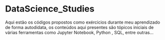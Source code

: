 # DataScience_Studies
Aqui estão os códigos propostos como exércicios durante meu aprendizado de forma autodidata, os conteúdos aqui presentes são tópicos iniciais de várias ferramentas como Jupyter Notebook, Python , SQL, entre outras...
